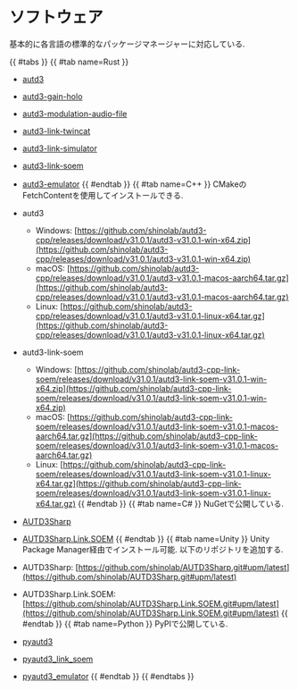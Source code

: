 # ソフトウェア

基本的に各言語の標準的なパッケージマネージャーに対応している.

{{ #tabs }}
{{ #tab name=Rust }}
- [autd3](https://crates.io/crates/autd3)
- [autd3-gain-holo](https://crates.io/crates/autd3-gain-holo)
- [autd3-modulation-audio-file](https://crates.io/crates/autd3-modulation-audio-file)
- [autd3-link-twincat](https://crates.io/crates/autd3-link-twincat)
- [autd3-link-simulator](https://crates.io/crates/autd3-link-simulator)
- [autd3-link-soem](https://crates.io/crates/autd3-link-soem)
- [autd3-emulator](https://crates.io/crates/autd3-emulator)
{{ #endtab }}
{{ #tab name=C++ }}
CMakeのFetchContentを使用してインストールできる.

- autd3
    - Windows: [https://github.com/shinolab/autd3-cpp/releases/download/v31.0.1/autd3-v31.0.1-win-x64.zip](https://github.com/shinolab/autd3-cpp/releases/download/v31.0.1/autd3-v31.0.1-win-x64.zip)
    - macOS: [https://github.com/shinolab/autd3-cpp/releases/download/v31.0.1/autd3-v31.0.1-macos-aarch64.tar.gz](https://github.com/shinolab/autd3-cpp/releases/download/v31.0.1/autd3-v31.0.1-macos-aarch64.tar.gz)
    - Linux: [https://github.com/shinolab/autd3-cpp/releases/download/v31.0.1/autd3-v31.0.1-linux-x64.tar.gz](https://github.com/shinolab/autd3-cpp/releases/download/v31.0.1/autd3-v31.0.1-linux-x64.tar.gz)
- autd3-link-soem
    - Windows: [https://github.com/shinolab/autd3-cpp-link-soem/releases/download/v31.0.1/autd3-link-soem-v31.0.1-win-x64.zip](https://github.com/shinolab/autd3-cpp-link-soem/releases/download/v31.0.1/autd3-link-soem-v31.0.1-win-x64.zip)
    - macOS: [https://github.com/shinolab/autd3-cpp-link-soem/releases/download/v31.0.1/autd3-link-soem-v31.0.1-macos-aarch64.tar.gz](https://github.com/shinolab/autd3-cpp-link-soem/releases/download/v31.0.1/autd3-link-soem-v31.0.1-macos-aarch64.tar.gz)
    - Linux: [https://github.com/shinolab/autd3-cpp-link-soem/releases/download/v31.0.1/autd3-link-soem-v31.0.1-linux-x64.tar.gz](https://github.com/shinolab/autd3-cpp-link-soem/releases/download/v31.0.1/autd3-link-soem-v31.0.1-linux-x64.tar.gz)
{{ #endtab }}
{{ #tab name=C# }}
NuGetで公開している.

- [AUTD3Sharp](https://www.nuget.org/packages/AUTD3Sharp)
- [AUTD3Sharp.Link.SOEM](https://www.nuget.org/packages/AUTD3Sharp.Link.SOEM)
{{ #endtab }}
{{ #tab name=Unity }}
Unity Package Manager経由でインストール可能.
以下のリポジトリを追加する.
- AUTD3Sharp: [https://github.com/shinolab/AUTD3Sharp.git#upm/latest](https://github.com/shinolab/AUTD3Sharp.git#upm/latest)
- AUTD3Sharp.Link.SOEM: [https://github.com/shinolab/AUTD3Sharp.Link.SOEM.git#upm/latest](https://github.com/shinolab/AUTD3Sharp.Link.SOEM.git#upm/latest)
{{ #endtab }}
{{ #tab name=Python }}
PyPIで公開している.

- [pyautd3](https://pypi.org/project/pyautd3/)
- [pyautd3_link_soem](https://pypi.org/project/pyautd3_link_soem/)
- [pyautd3_emulator](https://pypi.org/project/pyautd3_emulator/)
{{ #endtab }}
{{ #endtabs }}
